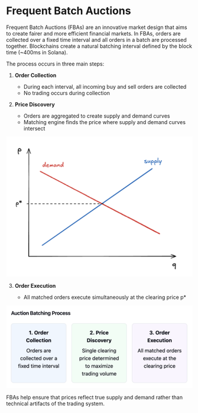 # Frequent Batch Auctions

Frequent Batch Auctions (FBAs) are an innovative market design that aims to create fairer and more efficient financial markets. In FBAs, orders are collected over a fixed time interval and all orders in a batch are processed together. Blockchains create a natural batching interval defined by the block time (~400ms in Solana).

The process occurs in three main steps:

1. **Order Collection**

   - During each interval, all incoming buy and sell orders are collected
   - No trading occurs during collection

2. **Price Discovery**

   - Orders are aggregated to create supply and demand curves
   - Matching engine finds the price where supply and demand curves intersect

![Price Discovery](images/price_discovery.png)

3. **Order Execution**

   - All matched orders execute simultaneously at the clearing price p\*

![FBA Process](images/batching_process.png)

FBAs help ensure that prices reflect true supply and demand rather than technical artifacts of the trading system.
